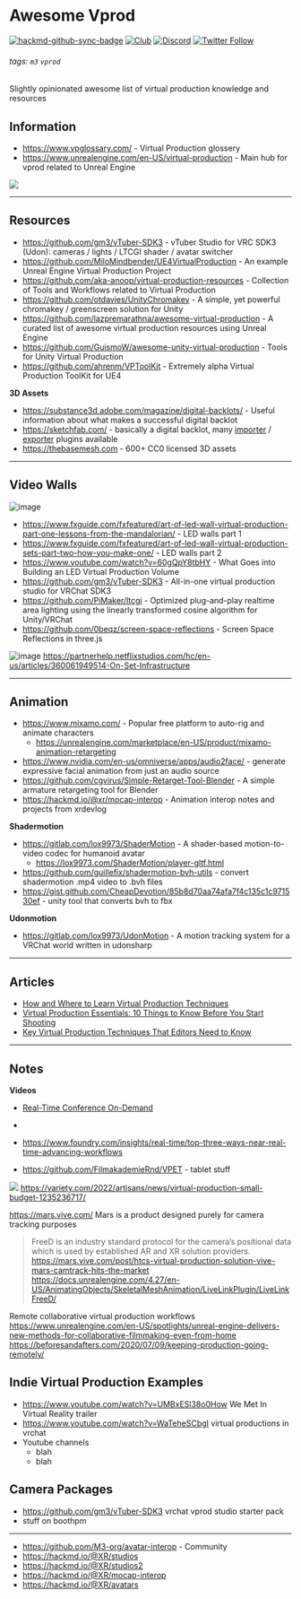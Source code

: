 # Awesome Vprod

[![hackmd-github-sync-badge](https://hackmd.io/pjH4ieqeRLy2qettG6MjdQ/badge)](https://hackmd.io/pjH4ieqeRLy2qettG6MjdQ)
[![Club](https://img.shields.io/badge/project%20type-club-ff69b4)](https://project-types.github.io/#club)
[![Discord](https://img.shields.io/discord/770382203782692945?label=Discord&logo=Discord)](https://discord.gg/m3-org)
[![Twitter Follow](https://img.shields.io/twitter/follow/m3org)](https://twitter.com/m3org)

###### tags: `m3` `vprod`

Slightly opinionated awesome list of virtual production knowledge and resources




## Information

- https://www.vpglossary.com/ - Virtual Production glossery
- https://www.unrealengine.com/en-US/virtual-production - Main hub for vprod related to Unreal Engine

![](https://i.imgur.com/phfCYOu.png)




---

## Resources

- https://github.com/gm3/vTuber-SDK3 - vTuber Studio for VRC SDK3 (Udon): cameras / lights / LTCGI shader / avatar switcher
- https://github.com/MiloMindbender/UE4VirtualProduction - An example Unreal Engine Virtual Production Project
- https://github.com/aka-anoop/virtual-production-resources - Collection of Tools and Workflows related to Virtual Production
- https://github.com/otdavies/UnityChromakey - A simple, yet powerful chromakey / greenscreen solution for Unity
- https://github.com/lazpremarathna/awesome-virtual-production - A curated list of awesome virtual production resources using Unreal Engine
- https://github.com/GuismoW/awesome-unity-virtual-production - Tools for Unity Virtual Production
- https://github.com/ahrenm/VPToolKit - Extremely alpha Virtual Production ToolKit for UE4

**3D Assets**

- https://substance3d.adobe.com/magazine/digital-backlots/ - Useful information about what makes a successful digital backlot
- https://sketchfab.com/ - basically a digital backlot, many [importer](https://sketchfab.com/importers) / [exporter](https://sketchfab.com/exporters) plugins available
- https://thebasemesh.com - 600+ CC0 licensed 3D assets

---

## Video Walls

![image](https://user-images.githubusercontent.com/32600939/189693826-419a2646-5ad5-4bbb-a05a-f04452e3cf83.png)


- https://www.fxguide.com/fxfeatured/art-of-led-wall-virtual-production-part-one-lessons-from-the-mandalorian/ - LED walls part 1
- https://www.fxguide.com/fxfeatured/art-of-led-wall-virtual-production-sets-part-two-how-you-make-one/ - LED walls part 2
- https://www.youtube.com/watch?v=60gQpY8tbHY - What Goes into Building an LED Virtual Production Volume
- https://github.com/gm3/vTuber-SDK3 - All-in-one virtual production studio for VRChat SDK3
- https://github.com/PiMaker/ltcgi - Optimized plug-and-play realtime area lighting using the linearly transformed cosine algorithm for Unity/VRChat
- https://github.com/0beqz/screen-space-reflections - Screen Space Reflections in three.js

![image](https://user-images.githubusercontent.com/32600939/189693315-6a7914e7-6ed5-4bed-9919-1bf4e3c790d8.png)
https://partnerhelp.netflixstudios.com/hc/en-us/articles/360061949514-On-Set-Infrastructure


---

## Animation

- https://www.mixamo.com/ - Popular free platform to auto-rig and animate characters
    - https://unrealengine.com/marketplace/en-US/product/mixamo-animation-retargeting
- https://www.nvidia.com/en-us/omniverse/apps/audio2face/ - generate expressive facial animation from just an audio source
- https://github.com/cgvirus/Simple-Retarget-Tool-Blender - A simple armature retargeting tool for Blender
- https://hackmd.io/@xr/mocap-interop - Animation interop notes and projects from xrdevlog

**Shadermotion**

- https://gitlab.com/lox9973/ShaderMotion - A shader-based motion-to-video codec for humanoid avatar
  - https://lox9973.com/ShaderMotion/player-gltf.html
- https://github.com/guillefix/shadermotion-bvh-utils - convert shadermotion .mp4 video to .bvh files
- https://gist.github.com/CheapDevotion/85b8d70aa74afa7f4c135c1c971530ef - unity tool that converts bvh to fbx

**Udonmotion**

- https://gitlab.com/lox9973/UdonMotion - A motion tracking system for a VRChat world written in udonsharp


---

## Articles

- [How and Where to Learn Virtual Production Techniques](https://blog.frame.io/2022/07/14/how-and-where-to-learn-virtual-production-techniques/)
- [Virtual Production Essentials: 10 Things to Know Before You Start Shooting](https://blog.frame.io/2021/09/07/10-things-to-know-about-virtual-production/)
- [Key Virtual Production Techniques That Editors Need to Know](https://blog.frame.io/2022/05/12/key-virtual-production-techniques-that-editors-need-to-know/)

---

## Notes

**Videos**
- [Real-Time Conference On-Demand](https://realtimeconference.com/videos/)
- 


- https://www.foundry.com/insights/real-time/top-three-ways-near-real-time-advancing-workflows
- https://github.com/FilmakademieRnd/VPET - tablet stuff


![](https://i.imgur.com/yQicCqe.png)
https://variety.com/2022/artisans/news/virtual-production-small-budget-1235236717/


https://mars.vive.com/
Mars is a product designed purely for camera tracking purposes

> FreeD is an industry standard protocol for the camera’s positional data which is used by established AR and XR solution providers.
https://mars.vive.com/post/htcs-virtual-production-solution-vive-mars-camtrack-hits-the-market
https://docs.unrealengine.com/4.27/en-US/AnimatingObjects/SkeletalMeshAnimation/LiveLinkPlugin/LiveLinkFreeD/


Remote collaborative virtual production workflows
https://www.unrealengine.com/en-US/spotlights/unreal-engine-delivers-new-methods-for-collaborative-filmmaking-even-from-home
https://beforesandafters.com/2020/07/09/keeping-production-going-remotely/


## Indie Virtual Production Examples


- https://www.youtube.com/watch?v=UMBxESl38o0How We Met In Virtual Reality trailer
- https://www.youtube.com/watch?v=WaTeheSCbgI virtual productions in vrchat
- Youtube channels
    - blah
    - blah

## Camera Packages

- https://github.com/gm3/vTuber-SDK3 vrchat vprod studio starter pack
- stuff on boothpm



---


- https://github.com/M3-org/avatar-interop - Community
- https://hackmd.io/@XR/studios
- https://hackmd.io/@XR/studios2
- https://hackmd.io/@XR/mocap-interop
- https://hackmd.io/@XR/avatars

